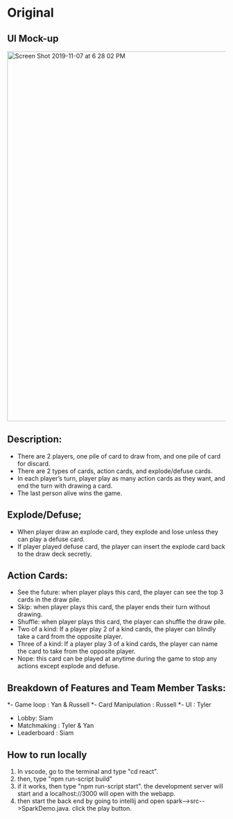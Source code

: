 # Original
## UI Mock-up
<img width="852" alt="Screen Shot 2019-11-07 at 6 28 02 PM" src="https://user-images.githubusercontent.com/23036145/68445448-d3494680-018e-11ea-9423-e24a06c7ac79.png">

## Description:
- There are 2 players, one pile of card to draw from, and one pile of card for discard.
- There are 2 types of cards, action cards, and explode/defuse cards.
- In each player’s turn, player play as many action cards as they want, and end the turn with drawing a card.
- The last person alive wins the game.

## Explode/Defuse;
- When player draw an explode card, they explode and lose unless they can play a defuse card. 
- If player played defuse card, the player can insert the explode card back to the draw deck secretly. 

## Action Cards:
- See the future: when player plays this card, the player can see the top 3 cards in the draw pile.
- Skip: when player plays this card, the player ends their turn without drawing.
- Shuffle: when player plays this card, the player can shuffle the draw pile.
- Two of a kind: If a player play 2 of a kind cards, the player can blindly take a card from the opposite player.
- Three of a kind: If a player play 3 of a kind cards, the player can name the card to take from the opposite player.
- Nope: this card can be played at anytime during the game to stop any actions except explode and defuse.

## Breakdown of Features and Team Member Tasks:
*- Game loop  :  Yan &  Russell
*- Card Manipulation  :  Russell
*- UI  :  Tyler  
- Lobby:  Siam
- Matchmaking  :  Tyler &  Yan
- Leaderboard  :  Siam 

## How to run locally
1. In vscode, go to the terminal and type "cd react".
2. then, type "npm run-script build"
3. if it works, then type "npm run-script start". the development server will start and a localhost://3000 will open with the webapp.
4. then start the back end by going to intellij and open spark-->src-->SparkDemo.java. click the play button.
